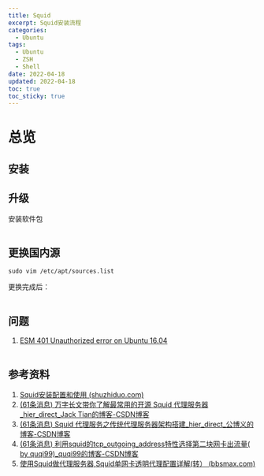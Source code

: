 ```yaml
---
title: Squid
excerpt: Squid安装流程
categories:
  - Ubuntu
tags:
  - Ubuntu
  - ZSH
  - Shell
date: 2022-04-18
updated: 2022-04-18
toc: true
toc_sticky: true
---
```

# 总览

## 安装

## 升级

安装软件包

```shell

```

## 更换国内源

```shell
sudo vim /etc/apt/sources.list
```

更换完成后：

```shell

```

## 问题

1. [ESM 401 Unauthorized error on Ubuntu 16.04](https://askubuntu.com/questions/1371293/esm-401-unauthorized-error-on-ubuntu-16-04)

```shell

```

## 参考资料

1. [Squid安装配置和使用 (shuzhiduo.com)](https://www.shuzhiduo.com/A/lk5avxP2d1/)
2. [(61条消息) 万字长文带你了解最常用的开源 Squid 代理服务器_hier_direct_Jack Tian的博客-CSDN博客](https://blog.csdn.net/jake_tian/article/details/104600154/)
3. [(61条消息) Squid 代理服务之传统代理服务器架构搭建_hier_direct_公博义的博客-CSDN博客](https://blog.csdn.net/shenyuanhaojie/article/details/121128443?utm_medium=distribute.pc_relevant.none-task-blog-2~default~baidujs_baidulandingword~default-0-121128443-blog-104600154.235^v30^pc_relevant_default_base&spm=1001.2101.3001.4242.1&utm_relevant_index=3)
4. [(61条消息) 利用squid的tcp_outgoing_address特性选择第二块网卡出流量( by quqi99)_quqi99的博客-CSDN博客](https://blog.csdn.net/quqi99/article/details/104278572)
5. [使用Squid做代理服务器,Squid单网卡透明代理配置详解(转） (bbsmax.com)](https://www.bbsmax.com/A/n2d9W8EgJD/)
